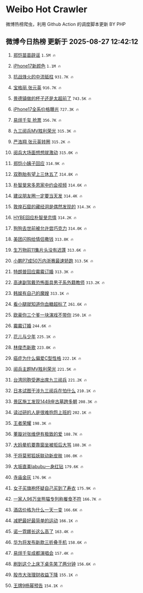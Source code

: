 # Weibo Hot Crawler 



微博热榜爬虫，利用 Github Action 的调度脚本更新 BY PHP 


## 微博今日热榜 更新于 2025-08-27 12:42:12 
1. [郑恺苗苗辟谣](https://s.weibo.com/weibo?q=%23%E9%83%91%E6%81%BA%E8%8B%97%E8%8B%97%E8%BE%9F%E8%B0%A3%23&t=31&band_rank=1&Refer=top) `1.5M 🔥` 

1. [iPhone17新颜色](https://s.weibo.com/weibo?q=iPhone17%E6%96%B0%E9%A2%9C%E8%89%B2&t=31&band_rank=2&Refer=top) `1.1M 🔥` 

1. [抗战烽火的中流砥柱](https://s.weibo.com/weibo?q=%23%E6%8A%97%E6%88%98%E7%83%BD%E7%81%AB%E7%9A%84%E4%B8%AD%E6%B5%81%E7%A0%A5%E6%9F%B1%23&t=31&band_rank=3&Refer=top) `931.7K 🔥` 

1. [宝格丽 张元英](https://s.weibo.com/weibo?q=%E5%AE%9D%E6%A0%BC%E4%B8%BD%20%E5%BC%A0%E5%85%83%E8%8B%B1&t=31&band_rank=4&Refer=top) `916.7K 🔥` 

1. [景德镇做的杯子还是太超前了](https://s.weibo.com/weibo?q=%23%E6%99%AF%E5%BE%B7%E9%95%87%E5%81%9A%E7%9A%84%E6%9D%AF%E5%AD%90%E8%BF%98%E6%98%AF%E5%A4%AA%E8%B6%85%E5%89%8D%E4%BA%86%23&t=31&band_rank=5&Refer=top) `743.5K 🔥` 

1. [iPhone17全系价格曝光](https://s.weibo.com/weibo?q=%23iPhone17%E5%85%A8%E7%B3%BB%E4%BB%B7%E6%A0%BC%E6%9B%9D%E5%85%89%23&t=31&band_rank=6&Refer=top) `727.3K 🔥` 

1. [易烊千玺 抢票](https://s.weibo.com/weibo?q=%E6%98%93%E7%83%8A%E5%8D%83%E7%8E%BA%20%E6%8A%A2%E7%A5%A8&t=31&band_rank=7&Refer=top) `356.7K 🔥` 

1. [九三阅兵MV胜利荣光](https://s.weibo.com/weibo?q=%23%E4%B9%9D%E4%B8%89%E9%98%85%E5%85%B5MV%E8%83%9C%E5%88%A9%E8%8D%A3%E5%85%89%23&t=31&band_rank=8&Refer=top) `315.3K 🔥` 

1. [严浩翔 张元英转圈](https://s.weibo.com/weibo?q=%E4%B8%A5%E6%B5%A9%E7%BF%94%20%E5%BC%A0%E5%85%83%E8%8B%B1%E8%BD%AC%E5%9C%88&t=31&band_rank=9&Refer=top) `315.2K 🔥` 

1. [阅兵大场面想想就激动](https://s.weibo.com/weibo?q=%23%E9%98%85%E5%85%B5%E5%A4%A7%E5%9C%BA%E9%9D%A2%E6%83%B3%E6%83%B3%E5%B0%B1%E6%BF%80%E5%8A%A8%23&t=31&band_rank=10&Refer=top) `315.0K 🔥` 

1. [郑恺小姨子回应](https://s.weibo.com/weibo?q=%23%E9%83%91%E6%81%BA%E5%B0%8F%E5%A7%A8%E5%AD%90%E5%9B%9E%E5%BA%94%23&t=31&band_rank=11&Refer=top) `314.9K 🔥` 

1. [双胞胎有望上三休五了](https://s.weibo.com/weibo?q=%E5%8F%8C%E8%83%9E%E8%83%8E%E6%9C%89%E6%9C%9B%E4%B8%8A%E4%B8%89%E4%BC%91%E4%BA%94%E4%BA%86&t=31&band_rank=12&Refer=top) `314.8K 🔥` 

1. [朴智旻宋多恩家中约会视频](https://s.weibo.com/weibo?q=%23%E6%9C%B4%E6%99%BA%E6%97%BB%E5%AE%8B%E5%A4%9A%E6%81%A9%E5%AE%B6%E4%B8%AD%E7%BA%A6%E4%BC%9A%E8%A7%86%E9%A2%91%23&t=31&band_rank=13&Refer=top) `314.6K 🔥` 

1. [建议朋友圈一定要当天发](https://s.weibo.com/weibo?q=%E5%BB%BA%E8%AE%AE%E6%9C%8B%E5%8F%8B%E5%9C%88%E4%B8%80%E5%AE%9A%E8%A6%81%E5%BD%93%E5%A4%A9%E5%8F%91&t=31&band_rank=14&Refer=top) `314.4K 🔥` 

1. [敦煌石窟的藏经洞是偶然发现的](https://s.weibo.com/weibo?q=%23%E6%95%A6%E7%85%8C%E7%9F%B3%E7%AA%9F%E7%9A%84%E8%97%8F%E7%BB%8F%E6%B4%9E%E6%98%AF%E5%81%B6%E7%84%B6%E5%8F%91%E7%8E%B0%E7%9A%84%23&t=31&band_rank=15&Refer=top) `314.3K 🔥` 

1. [HYBE回应朴智旻恋情](https://s.weibo.com/weibo?q=%23HYBE%E5%9B%9E%E5%BA%94%E6%9C%B4%E6%99%BA%E6%97%BB%E6%81%8B%E6%83%85%23&t=31&band_rank=16&Refer=top) `314.2K 🔥` 

1. [狗狗去世前被允许尝巧克力](https://s.weibo.com/weibo?q=%E7%8B%97%E7%8B%97%E5%8E%BB%E4%B8%96%E5%89%8D%E8%A2%AB%E5%85%81%E8%AE%B8%E5%B0%9D%E5%B7%A7%E5%85%8B%E5%8A%9B&t=31&band_rank=17&Refer=top) `314.0K 🔥` 

1. [美团闪购给情侣撒钱](https://s.weibo.com/weibo?q=%23%E7%BE%8E%E5%9B%A2%E9%97%AA%E8%B4%AD%E7%BB%99%E6%83%85%E4%BE%A3%E6%92%92%E9%92%B1%23&t=31&band_rank=18&Refer=top) `313.8K 🔥` 

1. [生万物前11集片头没有迟蓬](https://s.weibo.com/weibo?q=%E7%94%9F%E4%B8%87%E7%89%A9%E5%89%8D11%E9%9B%86%E7%89%87%E5%A4%B4%E6%B2%A1%E6%9C%89%E8%BF%9F%E8%93%AC&t=31&band_rank=19&Refer=top) `313.6K 🔥` 

1. [小鹏P7成50万内浙赛最速轿跑](https://s.weibo.com/weibo?q=%23%E5%B0%8F%E9%B9%8FP7%E6%88%9050%E4%B8%87%E5%86%85%E6%B5%99%E8%B5%9B%E6%9C%80%E9%80%9F%E8%BD%BF%E8%B7%91%23&t=31&band_rank=20&Refer=top) `313.5K 🔥` 

1. [特朗普回应霉霉订婚](https://s.weibo.com/weibo?q=%23%E7%89%B9%E6%9C%97%E6%99%AE%E5%9B%9E%E5%BA%94%E9%9C%89%E9%9C%89%E8%AE%A2%E5%A9%9A%23&t=31&band_rank=21&Refer=top) `313.3K 🔥` 

1. [高速副驾戴恐怖面具男子系外籍教师](https://s.weibo.com/weibo?q=%23%E9%AB%98%E9%80%9F%E5%89%AF%E9%A9%BE%E6%88%B4%E6%81%90%E6%80%96%E9%9D%A2%E5%85%B7%E7%94%B7%E5%AD%90%E7%B3%BB%E5%A4%96%E7%B1%8D%E6%95%99%E5%B8%88%23&t=31&band_rank=22&Refer=top) `313.2K 🔥` 

1. [韩娱有自己的魔嫂](https://s.weibo.com/weibo?q=%23%E9%9F%A9%E5%A8%B1%E6%9C%89%E8%87%AA%E5%B7%B1%E7%9A%84%E9%AD%94%E5%AB%82%23&t=31&band_rank=23&Refer=top) `313.1K 🔥` 

1. [看小腿就知道你血糖超标了](https://s.weibo.com/weibo?q=%23%E7%9C%8B%E5%B0%8F%E8%85%BF%E5%B0%B1%E7%9F%A5%E9%81%93%E4%BD%A0%E8%A1%80%E7%B3%96%E8%B6%85%E6%A0%87%E4%BA%86%23&t=31&band_rank=24&Refer=top) `261.6K 🔥` 

1. [欧豪你三个爹一块演戏不带你](https://s.weibo.com/weibo?q=%E6%AC%A7%E8%B1%AA%E4%BD%A0%E4%B8%89%E4%B8%AA%E7%88%B9%E4%B8%80%E5%9D%97%E6%BC%94%E6%88%8F%E4%B8%8D%E5%B8%A6%E4%BD%A0&t=31&band_rank=25&Refer=top) `250.1K 🔥` 

1. [霉霉订婚](https://s.weibo.com/weibo?q=%E9%9C%89%E9%9C%89%E8%AE%A2%E5%A9%9A&t=31&band_rank=26&Refer=top) `244.6K 🔥` 

1. [花儿与少年](https://s.weibo.com/weibo?q=%E8%8A%B1%E5%84%BF%E4%B8%8E%E5%B0%91%E5%B9%B4&t=31&band_rank=27&Refer=top) `225.1K 🔥` 

1. [林俊杰新歌](https://s.weibo.com/weibo?q=%E6%9E%97%E4%BF%8A%E6%9D%B0%E6%96%B0%E6%AD%8C&t=31&band_rank=28&Refer=top) `223.0K 🔥` 

1. [癌症为什么偏爱C型性格](https://s.weibo.com/weibo?q=%23%E7%99%8C%E7%97%87%E4%B8%BA%E4%BB%80%E4%B9%88%E5%81%8F%E7%88%B1C%E5%9E%8B%E6%80%A7%E6%A0%BC%23&t=31&band_rank=29&Refer=top) `222.1K 🔥` 

1. [阅兵主题MV胜利荣光](https://s.weibo.com/weibo?q=%E9%98%85%E5%85%B5%E4%B8%BB%E9%A2%98MV%E8%83%9C%E5%88%A9%E8%8D%A3%E5%85%89&t=31&band_rank=30&Refer=top) `221.5K 🔥` 

1. [台湾同胞受邀出席九三阅兵](https://s.weibo.com/weibo?q=%23%E5%8F%B0%E6%B9%BE%E5%90%8C%E8%83%9E%E5%8F%97%E9%82%80%E5%87%BA%E5%B8%AD%E4%B9%9D%E4%B8%89%E9%98%85%E5%85%B5%23&t=31&band_rank=31&Refer=top) `221.2K 🔥` 

1. [日本试图干涉九三阅兵在怕什么](https://s.weibo.com/weibo?q=%23%E6%97%A5%E6%9C%AC%E8%AF%95%E5%9B%BE%E5%B9%B2%E6%B6%89%E4%B9%9D%E4%B8%89%E9%98%85%E5%85%B5%E5%9C%A8%E6%80%95%E4%BB%80%E4%B9%88%23&t=31&band_rank=32&Refer=top) `210.1K 🔥` 

1. [景区施工发现1449座古墓跨多朝](https://s.weibo.com/weibo?q=%23%E6%99%AF%E5%8C%BA%E6%96%BD%E5%B7%A5%E5%8F%91%E7%8E%B01449%E5%BA%A7%E5%8F%A4%E5%A2%93%E8%B7%A8%E5%A4%9A%E6%9C%9D%23&t=31&band_rank=33&Refer=top) `208.3K 🔥` 

1. [读过研的人是很难抱怨上班的](https://s.weibo.com/weibo?q=%E8%AF%BB%E8%BF%87%E7%A0%94%E7%9A%84%E4%BA%BA%E6%98%AF%E5%BE%88%E9%9A%BE%E6%8A%B1%E6%80%A8%E4%B8%8A%E7%8F%AD%E7%9A%84&t=31&band_rank=34&Refer=top) `202.1K 🔥` 

1. [王者荣耀](https://s.weibo.com/weibo?q=%23%E7%8E%8B%E8%80%85%E8%8D%A3%E8%80%80%23&t=31&band_rank=35&Refer=top) `198.3K 🔥` 

1. [董璇对张维伊有极致的爱](https://s.weibo.com/weibo?q=%E8%91%A3%E7%92%87%E5%AF%B9%E5%BC%A0%E7%BB%B4%E4%BC%8A%E6%9C%89%E6%9E%81%E8%87%B4%E7%9A%84%E7%88%B1&t=31&band_rank=36&Refer=top) `188.7K 🔥` 

1. [大妈晕机要靠窗坐被拒后大骂](https://s.weibo.com/weibo?q=%E5%A4%A7%E5%A6%88%E6%99%95%E6%9C%BA%E8%A6%81%E9%9D%A0%E7%AA%97%E5%9D%90%E8%A2%AB%E6%8B%92%E5%90%8E%E5%A4%A7%E9%AA%82&t=31&band_rank=37&Refer=top) `188.3K 🔥` 

1. [干将莫邪狐妖联动新皮肤](https://s.weibo.com/weibo?q=%23%E5%B9%B2%E5%B0%86%E8%8E%AB%E9%82%AA%E7%8B%90%E5%A6%96%E8%81%94%E5%8A%A8%E6%96%B0%E7%9A%AE%E8%82%A4%23&t=31&band_rank=38&Refer=top) `186.0K 🔥` 

1. [大坂直美labubu一身红钻](https://s.weibo.com/weibo?q=%23%E5%A4%A7%E5%9D%82%E7%9B%B4%E7%BE%8Elabubu%E4%B8%80%E8%BA%AB%E7%BA%A2%E9%92%BB%23&t=31&band_rank=39&Refer=top) `179.6K 🔥` 

1. [寺庙金灰](https://s.weibo.com/weibo?q=%23%E5%AF%BA%E5%BA%99%E9%87%91%E7%81%B0%23&t=31&band_rank=40&Refer=top) `176.9K 🔥` 

1. [女子买旗袍怀疑自己买到了寿衣](https://s.weibo.com/weibo?q=%23%E5%A5%B3%E5%AD%90%E4%B9%B0%E6%97%97%E8%A2%8D%E6%80%80%E7%96%91%E8%87%AA%E5%B7%B1%E4%B9%B0%E5%88%B0%E4%BA%86%E5%AF%BF%E8%A1%A3%23&t=31&band_rank=41&Refer=top) `175.9K 🔥` 

1. [一家人96万坐熊猫专列称餐食不符](https://s.weibo.com/weibo?q=%23%E4%B8%80%E5%AE%B6%E4%BA%BA96%E4%B8%87%E5%9D%90%E7%86%8A%E7%8C%AB%E4%B8%93%E5%88%97%E7%A7%B0%E9%A4%90%E9%A3%9F%E4%B8%8D%E7%AC%A6%23&t=31&band_rank=42&Refer=top) `166.7K 🔥` 

1. [酒店价格为什么一天一变](https://s.weibo.com/weibo?q=%23%E9%85%92%E5%BA%97%E4%BB%B7%E6%A0%BC%E4%B8%BA%E4%BB%80%E4%B9%88%E4%B8%80%E5%A4%A9%E4%B8%80%E5%8F%98%23&t=31&band_rank=43&Refer=top) `166.6K 🔥` 

1. [减肥最好最简单的运动](https://s.weibo.com/weibo?q=%E5%87%8F%E8%82%A5%E6%9C%80%E5%A5%BD%E6%9C%80%E7%AE%80%E5%8D%95%E7%9A%84%E8%BF%90%E5%8A%A8&t=31&band_rank=44&Refer=top) `166.1K 🔥` 

1. [诺一霓娜长这么高了](https://s.weibo.com/weibo?q=%23%E8%AF%BA%E4%B8%80%E9%9C%93%E5%A8%9C%E9%95%BF%E8%BF%99%E4%B9%88%E9%AB%98%E4%BA%86%23&t=31&band_rank=45&Refer=top) `163.4K 🔥` 

1. [华为将发布新款三折叠手机](https://s.weibo.com/weibo?q=%23%E5%8D%8E%E4%B8%BA%E5%B0%86%E5%8F%91%E5%B8%83%E6%96%B0%E6%AC%BE%E4%B8%89%E6%8A%98%E5%8F%A0%E6%89%8B%E6%9C%BA%23&t=31&band_rank=46&Refer=top) `158.6K 🔥` 

1. [易烊千玺成都演唱会](https://s.weibo.com/weibo?q=%E6%98%93%E7%83%8A%E5%8D%83%E7%8E%BA%E6%88%90%E9%83%BD%E6%BC%94%E5%94%B1%E4%BC%9A&t=31&band_rank=47&Refer=top) `157.4K 🔥` 

1. [刷到这个上床下桌先笑了两分钟](https://s.weibo.com/weibo?q=%23%E5%88%B7%E5%88%B0%E8%BF%99%E4%B8%AA%E4%B8%8A%E5%BA%8A%E4%B8%8B%E6%A1%8C%E5%85%88%E7%AC%91%E4%BA%86%E4%B8%A4%E5%88%86%E9%92%9F%23&t=31&band_rank=48&Refer=top) `156.6K 🔥` 

1. [股市大涨理财收益下降](https://s.weibo.com/weibo?q=%23%E8%82%A1%E5%B8%82%E5%A4%A7%E6%B6%A8%E7%90%86%E8%B4%A2%E6%94%B6%E7%9B%8A%E4%B8%8B%E9%99%8D%23&t=31&band_rank=49&Refer=top) `155.1K 🔥` 

1. [王牌9杨幂预告](https://s.weibo.com/weibo?q=%E7%8E%8B%E7%89%8C9%E6%9D%A8%E5%B9%82%E9%A2%84%E5%91%8A&t=31&band_rank=50&Refer=top) `154.1K 🔥` 

